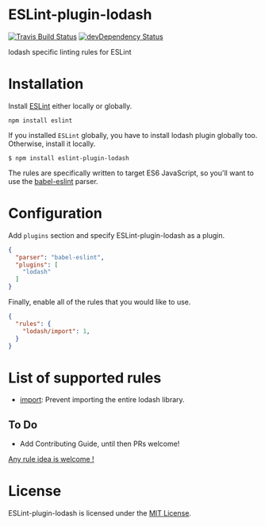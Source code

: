 ESLint-plugin-lodash
===================

[![Travis Build Status][build-badge]][build]
[![devDependency Status][dev-deps-badge]][dev-deps]

lodash specific linting rules for ESLint

# Installation

Install [ESLint](https://www.github.com/eslint/eslint) either locally or globally.

    npm install eslint

If you installed `ESLint` globally, you have to install lodash plugin globally too. Otherwise, install it locally.

    $ npm install eslint-plugin-lodash

The rules are specifically written to target ES6 JavaScript, so you'll want to
use the [babel-eslint](https://github.com/babel/babel-eslint) parser.

# Configuration

Add `plugins` section and specify ESLint-plugin-lodash as a plugin.

```json
{
  "parser": "babel-eslint",
  "plugins": [
    "lodash"
  ]
}
```

Finally, enable all of the rules that you would like to use.

```json
{
  "rules": {
    "lodash/import": 1,
  }
}
```

# List of supported rules

* [import](docs/rules/import.md): Prevent importing the entire lodash library.

## To Do

* Add Contributing Guide, until then PRs welcome!

[Any rule idea is welcome !](https://github.com/eslint-plugins/eslint-plugin-lodash/issues)

# License

ESLint-plugin-lodash is licensed under the [MIT License](LICENSE).

[build-badge]: https://travis-ci.org/eslint-plugins/eslint-plugin-lodash.svg?branch=master
[build]: https://travis-ci.org/eslint-plugins/eslint-plugin-lodash

[dev-deps-badge]: https://david-dm.org/eslint-plugins/eslint-plugin-lodash/dev-status.svg
[dev-deps]: https://david-dm.org/eslint-plugins/eslint-plugin-lodash#info=devDependencies
